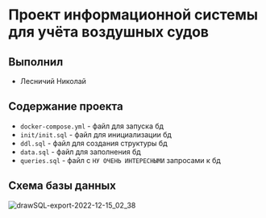 # Проект информационной системы для учёта воздушных судов

## Выполнил
* Лесничий Николай


## Содержание проекта
* `docker-compose.yml` - файл для запуска бд
* `init/init.sql` - файл для инициализации бд
* `ddl.sql` - файл для создания структуры бд
* `data.sql` - файл для заполнения бд
* `queries.sql` - файл с `НУ ОЧЕНЬ ИНТЕРЕСНЫМИ` запросами к бд


## Схема базы данных
![drawSQL-export-2022-12-15_02_38](https://user-images.githubusercontent.com/120278037/207739536-c12c5ecb-887e-4814-8626-50f1c53dcd94.png)
